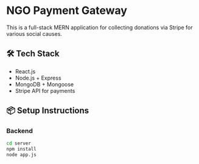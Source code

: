 # NGO Payment Gateway

This is a full-stack MERN application for collecting donations via Stripe for various social causes.

## 🛠 Tech Stack
- React.js
- Node.js + Express
- MongoDB + Mongoose
- Stripe API for payments

## 📦 Setup Instructions

### Backend
```bash
cd server
npm install
node app.js
